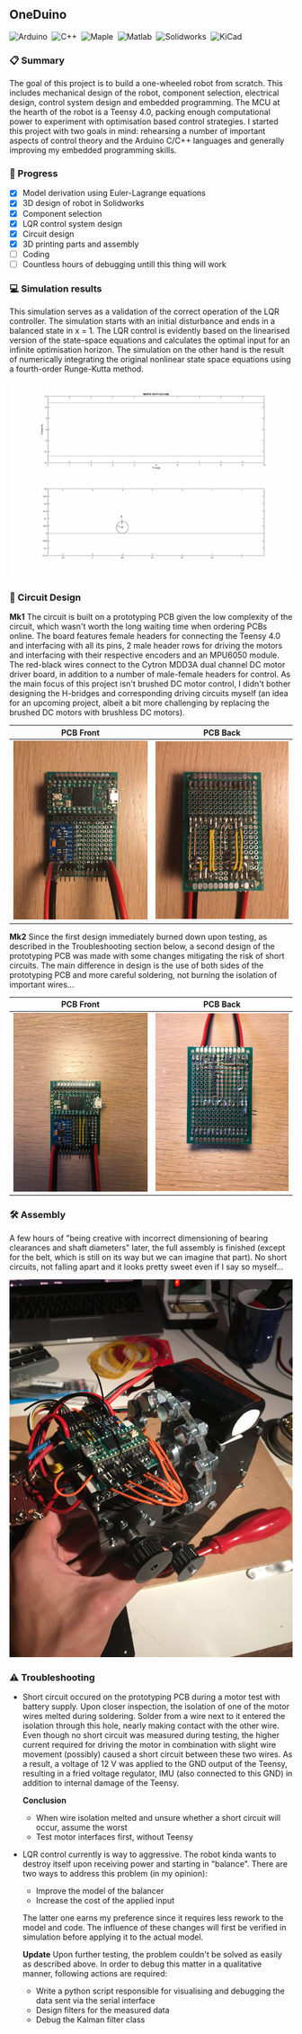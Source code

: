 ## OneDuino
![Arduino](https://img.shields.io/badge/-Arduino/Teensy-00979D?style=flat&logo=arduino&logoColor=white)&nbsp;
![C++](https://img.shields.io/badge/-C++-00599CA?style=flat&logo=C%2B%2B&logoColor=white)&nbsp;
![Maple](https://img.shields.io/badge/-Maple-3A6693?style=flat&logo=maple&logoColor=white)&nbsp;
![Matlab](https://img.shields.io/badge/-Matlab-007ACC?style=flat&logo=matlab&logoColor=white)&nbsp;
![Solidworks](https://img.shields.io/badge/-Solidworks-BD2C22?style=flat&logo=solidworks&logoColor=white)&nbsp;
![KiCad](https://img.shields.io/badge/-KiCad-B68E29?style=flat&logo=kicad&logoColor=white)&nbsp;

### :clipboard: Summary
The goal of this project is to build a one-wheeled robot from scratch. This includes mechanical design of the robot, component selection, electrical design, control system design and embedded programming. The MCU at the hearth of the robot is a Teensy 4.0, packing enough computational power to experiment with optimisation based control strategies. I started this project with two goals in mind: rehearsing a number of important aspects of control theory and the Arduino C/C++ languages and generally improving my embedded programming skills. 

### :construction: Progress
- [x] Model derivation using Euler-Lagrange equations
- [x] 3D design of robot in Solidworks
- [x] Component selection
- [x] LQR control system design
- [x] Circuit design
- [x] 3D printing parts and assembly
- [ ] Coding
- [ ] Countless hours of debugging untill this thing will work

### :computer: Simulation results
This simulation serves as a validation of the correct operation of the LQR controller. The simulation starts with an initial disturbance and ends in a balanced state in x = 1. The LQR control is evidently based on the linearised version of the state-space equations and calculates the optimal input for an infinite optimisation horizon. The simulation on the other hand is the result of numerically integrating the original nonlinear state space equations using a fourth-order Runge-Kutta method.

![Forward LQR Control](https://github.com/samvangysegem/onewheel/blob/main/Matlab/ForwardControl_Animation.gif)
 
### :battery: Circuit Design
**Mk1**
The circuit is built on a prototyping PCB given the low complexity of the circuit, which wasn't worth the long waiting time when ordering PCBs online. The board features female headers for connecting the Teensy 4.0 and interfacing with all its pins, 2 male header rows for driving the motors and interfacing with their respective encoders and an MPU6050 module. The red-black wires connect to the Cytron MDD3A dual channel DC motor driver board, in addition to a number of male-female headers for control. As the main focus of this project isn't brushed DC motor control, I didn't bother designing the H-bridges and corresponding driving circuits myself (an idea for an upcoming project, albeit a bit more challenging by replacing the brushed DC motors with brushless DC motors).

| PCB Front | PCB Back |
| --------- | -------- |
![](https://github.com/samvangysegem/onewheel/blob/main/Images/Front.JPG) | ![](https://github.com/samvangysegem/onewheel/blob/main/Images/Back.JPG)

**Mk2**
Since the first design immediately burned down upon testing, as described in the Troubleshooting section below, a second design of the prototyping PCB was made with some changes mitigating the risk of short circuits. The main difference in design is the use of both sides of the prototyping PCB and more careful soldering, not burning the isolation of important wires...

| PCB Front | PCB Back |
| --------- | -------- |
![](https://github.com/samvangysegem/onewheel/blob/main/Images/Front_Mk2.JPG) | ![](https://github.com/samvangysegem/onewheel/blob/main/Images/Back_Mk2.JPG)

### :hammer_and_wrench: Assembly
A few hours of "being creative with incorrect dimensioning of bearing clearances and shaft diameters" later, the full assembly is finished (except for the belt, which is still on its way but we can imagine that part). No short circuits, not falling apart and it looks pretty sweet even if I say so myself...

![](https://github.com/samvangysegem/onewheel/blob/main/Images/Assembly.JPG)

### :warning: Troubleshooting
- Short circuit occured on the prototyping PCB during a motor test with battery supply. Upon closer inspection, the isolation of one of the motor wires melted during soldering. Solder from a wire next to it entered the isolation through this hole, nearly making contact with the other wire. Even though no short circuit was measured during testing, the higher current required for driving the motor in combination with slight wire movement (possibly) caused a short circuit between these two wires. As a result, a voltage of 12 V was applied to the GND output of the Teensy, resulting in a fried voltage regulator, IMU (also connected to this GND) in addition to internal damage of the Teensy.

    **Conclusion** 
    - When wire isolation melted and unsure whether a short circuit will occur, assume the worst
    - Test motor interfaces first, without Teensy

- LQR control currently is way to aggressive. The robot kinda wants to destroy itself upon receiving power and starting in "balance". There are two ways to address this problem (in my opinion):
    - Improve the model of the balancer
    - Increase the cost of the applied input

    The latter one earns my preference since it requires less rework to the model and code. The influence of these changes will first be verified in simulation before applying it to the actual model.

    **Update** 
    Upon further testing, the problem couldn't be solved as easily as described above. In order to debug this matter in a qualitative manner, following actions are required:
     - Write a python script responsible for visualising and debugging the data sent via the serial interface
     - Design filters for the measured data
     - Debug the Kalman filter class



